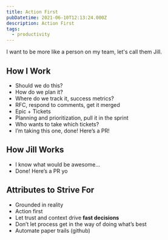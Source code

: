 ```yaml
---
title: Action First
pubDatetime: 2021-06-10T12:13:24.000Z
description: Action First
tags:
  - productivity
---
```


I want to be more like a person on my team, let's call them Jill.

## How I Work

- Should we do this?
- How do we plan it?
- Where do we track it, success metrics?
- RFC, respond to comments, get it merged
- Epic + Tickets
- Planning and prioritization, pull it in the sprint
- Who wants to take which tickets?
- I’m taking this one, done! Here’s a PR!

## How Jill Works

- I know what would be awesome…
- Done! Here’s a PR yo

## Attributes to Strive For

- Grounded in reality
- Action first
- Let trust and context drive **fast decisions**
- Don’t let process get in the way of doing what’s best
- Automate paper trails (github)
